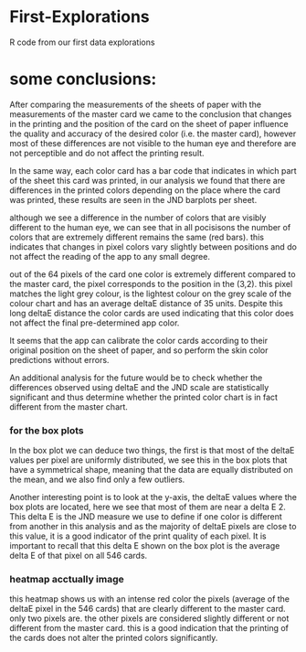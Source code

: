 # First-Explorations
R code from our first data explorations

# some conclusions: 

After comparing the measurements of the sheets of paper with the measurements of the master card we came to the conclusion that changes in the printing and the position of the card on the sheet of paper influence the quality and accuracy of the desired color (i.e. the master card), however most of these differences are not visible to the human eye and therefore are not perceptible and do not affect the printing result. 

In the same way, each color card has a bar code that indicates in which part of the sheet this card was printed, in our analysis we found that there are differences in the printed colors depending on the place where the card was printed, these results are seen in the JND barplots per sheet. 

although we see a difference in the number of colors that are visibly different to the human eye, we can see that in all pocisisons the number of colors that are extremely different remains the same (red bars). this indicates that changes in pixel colors vary slightly between positions and do not affect the reading of the app to any small degree. 

out of the 64 pixels of the card one color is extremely
different compared to the master card, the pixel corresponds to the position in the (3,2). this pixel matches the light grey colour, is the lightest colour on the grey scale of the colour chart and has an average deltaE distance of 35 units. Despite this long deltaE distance the color cards are used indicating that this color does not affect the final pre-determined app color.

It seems that the app can calibrate the color cards according to their original position on the sheet of paper, and so perform the skin color predictions without errors. 

An additional analysis for the future would be to check whether the differences observed using deltaE and the JND scale are statistically significant and thus determine whether the printed color chart is in fact different from the master chart. 

### for the box plots
In the box plot we can deduce two things, the first is that most of the deltaE values per pixel are uniformly distributed, we see this in the box plots that have a symmetrical shape, meaning that the data are equally distributed on the mean, and we also find only a few outliers. 

Another interesting point is to look at the y-axis, the deltaE values where the box plots are located, here we see that most of them are near a delta E 2. This delta E is the JND measure we use to define if one color is different from another in this analysis and as the majority of deltaE pixels are close to this value, it is a good indicator of the print quality of each pixel. It is important to recall that this delta E shown on the box plot is the average delta E of that pixel on all 546 cards. 

### heatmap acctually image
this heatmap shows us with an intense red color the pixels (average of the deltaE pixel in the 546 cards) that are clearly different to the master card. only two pixels are. the other pixels are considered slightly different or not different from the master card. this is a good indication that the printing of the cards does not alter the printed colors significantly. 


